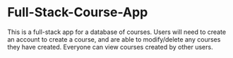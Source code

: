 # Full-Stack-Course-App
 This is a full-stack app for a database of courses. Users will need to create an account to create a course, and are able to modify/delete any courses they have created. Everyone can view courses created by other users.
